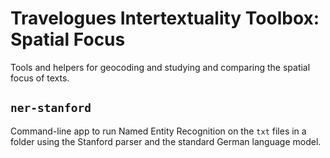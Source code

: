 # Travelogues Intertextuality Toolbox: Spatial Focus

Tools and helpers for geocoding and studying and comparing the spatial focus of texts.

## `ner-stanford`

Command-line app to run Named Entity Recognition on the `txt` files in a folder using
the Stanford parser and the standard German language model.